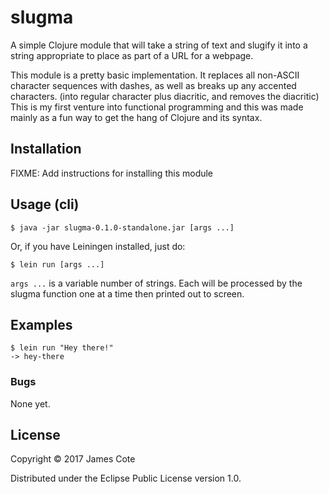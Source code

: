 # slugma

A simple Clojure module that will take a string of text and slugify it into a string appropriate to place as part of a URL for a webpage.

This module is a pretty basic implementation. It replaces all non-ASCII character sequences with dashes, as well as breaks up any accented characters.
(into regular character plus diacritic, and removes the diacritic)
This is my first venture into functional programming and this was made mainly as a fun way
to get the hang of Clojure and its syntax.

## Installation

FIXME: Add instructions for installing this module

## Usage (cli)

    $ java -jar slugma-0.1.0-standalone.jar [args ...]

Or, if you have Leiningen installed, just do:

    $ lein run [args ...]

`args ...` is a variable number of strings. Each will be processed by the slugma function
one at a time then printed out to screen.

## Examples

    $ lein run "Hey there!"
    -> hey-there

### Bugs

None yet.

## License

Copyright © 2017 James Cote

Distributed under the Eclipse Public License version 1.0.
